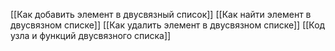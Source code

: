 [[Как добавить элемент в двусвязный список]]
[[Как найти элемент в двусвязном списке]]
[[Как удалить элемент в двусвязном списке]]
[[Код узла и функций двусвязного списка]]